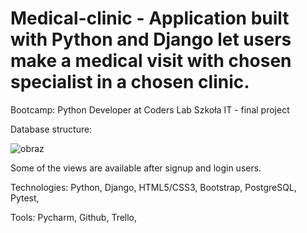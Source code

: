 # Medical-clinic - Application built with Python and Django  let users make a medical visit with chosen specialist in a chosen clinic.
Bootcamp: Python Developer at Coders Lab Szkoła IT - final project


Database structure:

![obraz](https://user-images.githubusercontent.com/90980534/171051335-64f7f763-1af3-4ebf-ba16-771c381a7082.png)


    
Some of the views are available after signup and login users.

Technologies: 
    Python,
    Django,
    HTML5/CSS3,
    Bootstrap,
    PostgreSQL,
    Pytest,

Tools:
    Pycharm,
    Github,
    Trello,

